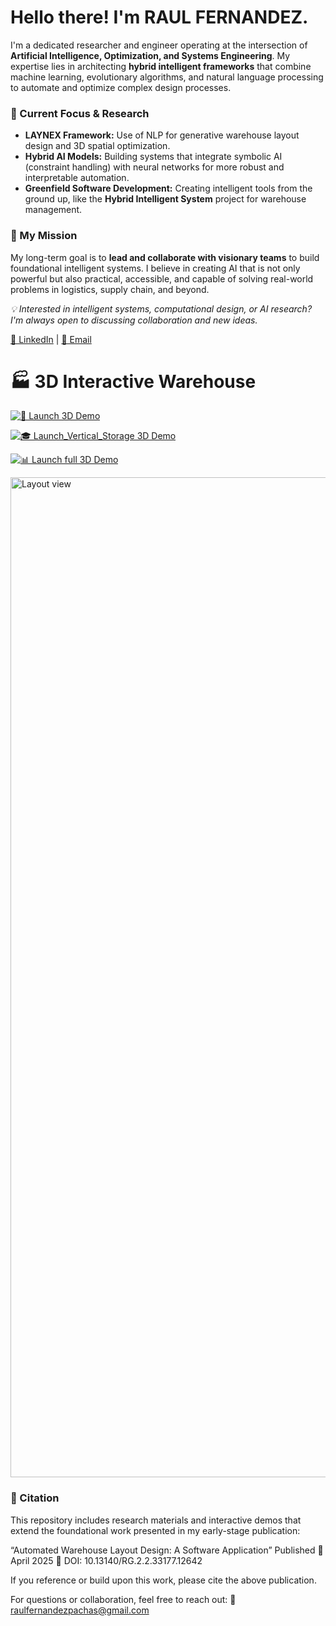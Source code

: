 # Hello there! I'm RAUL FERNANDEZ.

I'm a dedicated researcher and engineer operating at the intersection of **Artificial Intelligence, Optimization, and Systems Engineering**. My expertise lies in architecting **hybrid intelligent frameworks** that combine machine learning, evolutionary algorithms, and natural language processing to automate and optimize complex design processes.

### 🧠 Current Focus & Research
- **LAYNEX Framework:** Use of NLP for generative warehouse layout design and 3D spatial optimization.
- **Hybrid AI Models:** Building systems that integrate symbolic AI (constraint handling) with neural networks for more robust and interpretable automation.
- **Greenfield Software Development:** Creating intelligent tools from the ground up, like the **Hybrid Intelligent System** project for warehouse management.

### 🎯 My Mission
My long-term goal is to **lead and collaborate with visionary teams** to build foundational intelligent systems. I believe in creating AI that is not only powerful but also practical, accessible, and capable of solving real-world problems in logistics, supply chain, and beyond.

*💡 Interested in intelligent systems, computational design, or AI research? I'm always open to discussing collaboration and new ideas.*

[🔗 LinkedIn](https://www.linkedin.com/in/raulfer-inde) | [📧 Email](mailto:raulfernandezpachas@gmail.com)

# 🏭 3D Interactive Warehouse

[![🚀 Launch 3D Demo](https://img.shields.io/badge/🌐-Launch%203D%20Interactive%20Demo-764ba2?style=for-the-badge&logo=webgl&logoColor=white)](https://Raul1508.github.io/Raul1508/)

[![🎓 Launch_Vertical_Storage 3D Demo](https://img.shields.io/badge/🎓-Launch%203D%20Interactive%20Vertical%20Storage%20Demo-667eea?style=for-the-badge&logo=webgl&logoColor=white)](https://Raul1508.github.io/Raul1508/Vertical_Warahouse_Storage.html)

[![📊 Launch full 3D Demo](https://img.shields.io/badge/🔬-Launch%203D%20Full%20Interactive%20Demo-c53030?style=for-the-badge&logo=github&logoColor=white)](https://Raul1508.github.io/Raul1508/Layoutgreater.html)


<img width="2560" height="1600" alt="Layout view" src="https://github.com/user-attachments/assets/ab63b361-fe11-4739-97cd-82c458317928" />


### 📄 Citation

This repository includes research materials and interactive demos that extend the foundational work presented in my early-stage publication:

“Automated Warehouse Layout Design: A Software Application”
Published 📅 April 2025 
📌 DOI: 10.13140/RG.2.2.33177.12642

If you reference or build upon this work, please cite the above publication.

For questions or collaboration, feel free to reach out: 📧 raulfernandezpachas@gmail.com

